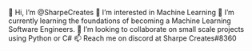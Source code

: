 👋 Hi, I’m @SharpeCreates
👀 I’m interested in Machine Learning
🌱 I’m currently learning the foundations of becoming a Machine Learning Software Engineers.
💞️ I’m looking to collaborate on small scale projects using Python or C#
📫 Reach me on discord at Sharpe Creates#8360
<!---
SharpeCreates/SharpeCreates is a ✨ special ✨ repository because its `README.md` (this file) appears on your GitHub profile.
You can click the Preview link to take a look at your changes.
--->
